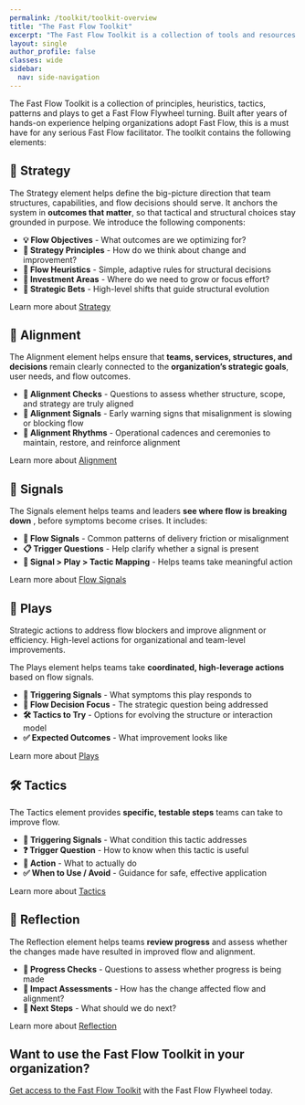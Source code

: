 ```yaml
---
permalink: /toolkit/toolkit-overview
title: "The Fast Flow Toolkit"
excerpt: "The Fast Flow Toolkit is a collection of tools and resources to help facilitate your Fast Flow Flywheel."
layout: single
author_profile: false
classes: wide
sidebar:
  nav: side-navigation
---
```


The Fast Flow Toolkit is a collection of principles, heuristics, tactics, patterns and plays to get a Fast Flow Flywheel turning. Built after years of hands-on experience helping organizations adopt Fast Flow, this is a must have for any serious Fast Flow facilitator. The toolkit contains the following elements:

## 🧭 Strategy

The Strategy element helps define the big-picture direction that team structures, capabilities, and flow decisions should serve. It anchors the system in **outcomes that matter**, so that tactical and structural choices stay grounded in purpose. We introduce the following components:

- **💡 Flow Objectives** - What outcomes are we optimizing for?
- **📌 Strategy Principles** - How do we think about change and improvement?
- **🧠 Flow Heuristics** - Simple, adaptive rules for structural decisions
- **💸 Investment Areas** - Where do we need to grow or focus effort?
- **🎯 Strategic Bets** - High-level shifts that guide structural evolution

Learn more about [Strategy](/toolkit/toolkit-strategy)

## 🔄 Alignment

The Alignment element helps ensure that **teams, services, structures, and decisions** remain clearly connected to the **organization’s strategic goals**, user needs, and flow outcomes.

- **🧭 Alignment Checks** - Questions to assess whether structure, scope, and strategy are truly aligned
- **📡 Alignment Signals** - Early warning signs that misalignment is slowing or blocking flow
- **🔁 Alignment Rhythms** - Operational cadences and ceremonies to maintain, restore, and reinforce alignment

Learn more about [Alignment](/toolkit/toolkit-alignment)

## 📡 Signals

The Signals element helps teams and leaders **see where flow is breaking down** , before symptoms become crises. It includes:

- **🧭 Flow Signals** - Common patterns of delivery friction or misalignment
- **📋 Trigger Questions** - Help clarify whether a signal is present
- **📌 Signal > Play > Tactic Mapping** - Helps teams take meaningful action

Learn more about [Flow Signals](/toolkit/toolkit-flow-signals)

## 🎯 Plays

Strategic actions to address flow blockers and improve alignment or efficiency. High-level actions for organizational and team-level improvements.

The Plays element helps teams take **coordinated, high-leverage actions** based on flow signals.

- **📡 Triggering Signals** - What symptoms this play responds to
- **🧠 Flow Decision Focus** - The strategic question being addressed
- **🛠️ Tactics to Try** - Options for evolving the structure or interaction model
- **✅ Expected Outcomes** - What improvement looks like

Learn more about [Plays](/toolkit/toolkit-plays)

## 🛠️ Tactics

The Tactics element provides **specific, testable steps** teams can take to improve flow.

- **📡 Triggering Signals** - What condition this tactic addresses
- **❓ Trigger Question** - How to know when this tactic is useful
- **🎯 Action** - What to actually do
- **✅ When to Use / Avoid** - Guidance for safe, effective application

Learn more about [Tactics](/toolkit/toolkit-tactics)

## 🔁 Reflection

The Reflection element helps teams **review progress** and assess whether the changes made have resulted in improved flow and alignment.

- **🔄 Progress Checks** - Questions to assess whether progress is being made
- **🔄 Impact Assessments** - How has the change affected flow and alignment?
- **🔄 Next Steps** - What should we do next?

Learn more about [Reflection](/toolkit/toolkit-reflection)

## Want to use the Fast Flow Toolkit in your organization?

[Get access to the Fast Flow Toolkit](https://fastflowtoolkit.com) with the Fast Flow Flywheel today.
